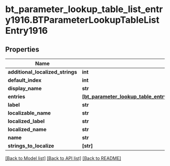 # bt_parameter_lookup_table_list_entry1916.BTParameterLookupTableListEntry1916

## Properties
Name | Type | Description | Notes
------------ | ------------- | ------------- | -------------
**additional_localized_strings** | **int** |  | [optional] 
**default_index** | **int** |  | [optional] 
**display_name** | **str** |  | [optional] 
**entries** | [**[bt_parameter_lookup_table_entry1667.BTParameterLookupTableEntry1667]**](BTParameterLookupTableEntry1667.md) |  | [optional] 
**label** | **str** |  | [optional] 
**localizable_name** | **str** |  | [optional] 
**localized_label** | **str** |  | [optional] 
**localized_name** | **str** |  | [optional] 
**name** | **str** |  | [optional] 
**strings_to_localize** | **[str]** |  | [optional] 

[[Back to Model list]](../README.md#documentation-for-models) [[Back to API list]](../README.md#documentation-for-api-endpoints) [[Back to README]](../README.md)


